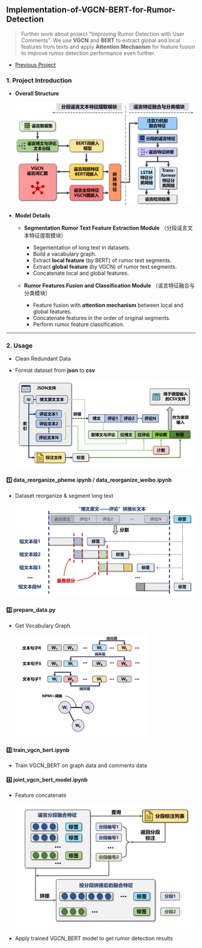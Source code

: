 ## Implementation-of-VGCN-BERT-for-Rumor-Detection

> Further work about project "Improving Rumor Detection with User Comments". We use **VGCN** and **BERT** to extract global and local features from texts and apply **Attention Mechanism** for feature fusion to improve rumor detection performance even further.

* [Previous Project](https://github.com/oraccc/Improving-Rumor-Detection-with-User-Comments)

### 1. Project Introduction

* **Overall Structure**

    <img src="https://raw.githubusercontent.com/oraccc/Implementation-of-VGCN-BERT-for-Rumor-Detection/master/images/overall-structure.png" width="500" />



* **Model Details** 
  * **Segmentation Rumor Text Feature Extraction Module** （分段谣言文本特征提取模块）
    * Segementation of long text in datasets.
    * Build a vacabulary graph.
    * Extract **local feature** (by BERT) of rumor text segments.
    * Extract **global feature** (by VGCN) of rumor text segments.
    * Concatenate local and global features.
  
  * **Rumor Features Fusion and Classification Module** （谣言特征融合与分类模块）
    * Feature fusion with **attention mechanism** between local and global features.
    * Concatenate features in the order of original segments.
    * Perform rumor feature classification.
  

---

### 2. Usage

* Clean Redundant Data

* Format dataset from **json** to **csv**

  <img src="https://raw.githubusercontent.com/oraccc/Implementation-of-VGCN-BERT-for-Rumor-Detection/master/images/dataset-reorganize.png" width="500" />

#### :one: data_reorganize_pheme.ipynb / data_reorganize_weibo.ipynb

* Dataset reorganize & segment long text

  <img src="https://raw.githubusercontent.com/oraccc/Implementation-of-VGCN-BERT-for-Rumor-Detection/master/images/long-text-segment.png" width="500" />

#### :two: **prepare_data.py**

* Get Vocabulary Graph

  <img src="https://raw.githubusercontent.com/oraccc/Implementation-of-VGCN-BERT-for-Rumor-Detection/master/images/graph-construction.png" width="350" />

#### :three: train_vgcn_bert.ipynb

* Train VGCN_BERT on graph data and comments data

#### :four: joint_vgcn_bert_model.ipynb

* Feature concatenate

  <img src="https://raw.githubusercontent.com/oraccc/Implementation-of-VGCN-BERT-for-Rumor-Detection/master/images/feature-concatenate.png" width="500" />

* Apply trained VGCN_BERT model to get rumor detection results

